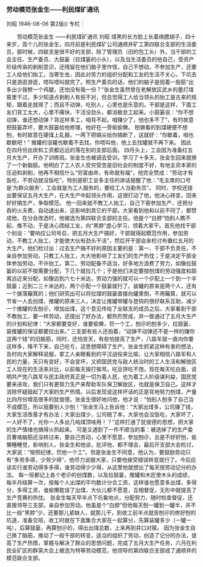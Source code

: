 ### 劳动模范张金生——利民煤矿通讯
刘昭
1946-08-06
第2版()
专栏：

　　劳动模范张金生
    ——利民煤矿通讯
    刘昭
    煤黑的长方脸上长着络腮胡子，四十来岁，高个儿的张金生，四月前是利民煤矿公司通顺井矿工第四联合支部的生活委员，那时候，四联支是很不好的支部，除了管理员（旧的包工头）外，当干部的工会主任、生产委员、大鼓篓（拉煤篓的小头），以及当生活委员的他自己，受资产阶级传染的剥削意识，还残留在他们脑子里作怪，自己不想动，不参加生产，还要工人给他们抬工，当寄生虫，因此对劳力的组织分配和工友的生活不关心，下坑去只是游逛游逛，唔叫唔叫就完了。照生产委员的话，他们的脑子是扭着一股筋“出多出少我劈一个鸡腿，还怕没有我一份？”张金生虽然曾在老解放区武乡的墨灯煤窑里干过，多少知道点剥削人有些不对，但总觉得工人给当领头的抬工是古来的规矩，跟着走就得了；而且不动弹，吃别人，心里也是乐意的。干部是这样，下面工友们背工太大，心里不痛快，干活没劲头，都消极怠工起来。小鼓篓说：“你不想动弹，谁还想动弹？背这样多工，咱背不起，咱赚少了，他也多不了”，有时故意把鼓篓弄坏，要大鼓篓给他修理，他好在一旁偷偷懒。
    刨镢看的到煤硬便不想刨，有时故意在硬煤上乱掘，一两下把镐尖给你搞断了，这就好：“你歇着，咱也歇歇吧！”
    推罐的没罐也歇着不去找，你唔叫他，他上去找罐就不再下来。
    因此在四月份出炭和工资都远远的落在别的支部后面。
    四月头上，工会因为准备红五月大生产，开办了训练班。张金生也被调去受训，学习了十多天，张金生回来就换了一个新脑筋。他明白了工人农人受穷受苦是旧社会的制度不好，有地主资本家的压迫和剥削，他再不相信什么“穷富由命，有命就有福”，他完全赞成：“劳动才有饭吃，不劳动就没饭吃”，特别是职工会多主任的讲话提醒了他：“毛主席的口号是‘为群众服务’，工会就是为工人服务的，要给工人当勤务员”。
    同时，学校还提出要保证五月大生产，在大生产中起领头作用，这很打动了他，他决心转变，回来好好搞生产，争取模范。
    他一回来就不教工人抬工，自己下窑参加生产，还把分吞的火夫费，自动退出来，这影响到其它的干部。大家看到他和以前不同了，都赞成他，在分会改选时，他被选为第四联合支部的主任。他是个“白脖”怕别人瞧不起，推不动，于是决心团结工友，向“黑脖”虚心学习，领着大家干。首先他找干部个别谈：“要响应公司号召，把五月大生产搞好，干部就得起模范作用，参加劳动，不教工人抬工，才能使大伙有劲头干活”，然后开干部会来检讨布置红五月的大生产。他们检讨出：过去生产搞不好的原因主要的是：第一、干部不负责任，不亲自参加劳动，只教工人抬工，大大地影响了工友们的生产热忱；于是决定干部全体参加劳动，不许抬工。第二、劳动配备不适当，好多地方浪费了劳力，如像拉鼓篓的以前不按需要分配，下几个就拉几个；于是他们决定要按刨煤的劳动强度和距离远近来分配，如像远到六七十米达，劳动力强的就可以一个＠配上一个到一个半鼓篓；近到二三十米达的，两个＠配一个鼓篓就行了。装罐的原来是两个人，还有一个拨落簸箕的；他们研究出可以将拉煤的鼓篓直接向罐里倒，不用簸箕，就可以节省一人去创煤，推罐的原来三人，决定让推罐带罐与登钩的很好联系互助，减少一个推罐的去刨＠，增加出煤，这个意见传给了全联支的成员之后，大家看到干部不教抬工，要一样劳动，还提出了好办法，都热烈赞成，并一致通过了五月大生产的计划和纪律：“大家都要变好，谁要偷懒，罚一个工，刨＠的刨多少，拉鼓篓，装推罐的保证都要拉出来。”
    三支部有些人还抱着，“动弹不动弹还不是一样的赚你这两个钱”的旧脑筋，同时，还怕变天，有些怕提高了生产，八路军就一直向你要这样多，降不下来，自己吃亏，这思想障碍了生产。张金生抓紧这种有害的想法，及时向大家解释说服，拿工人亲眼看到的平汉战役来比喻，让大家相信八路军和人民的力量，天只有变好，不会变坏，又把国民党与敌人统治时的工人生活和解放区工人现在的生活来对比，以前每天挨打挨骂，吃豆饼吃不饱，现在每天吃白面，说明共产党八路军与民主政府真正是一切为着人民，也为着工人阶级谋利益，国民党要来进攻，我们只有更努力生产来帮助军队保卫解放区，也就是保卫自己。这样才消除怀疑鼓起了大家的生产热情。以后发现说这样坏话的正是背地努力刨煤，产量比四月份增高很多的犹俊德。张金生很好地问他，他才说：“怕别人刨多了自己当不成模范，所以我要别人少刨！”张金生马上告诉他：“大家出煤多，公司赚了钱，大家生活改善才有办法；大家出煤少，公司赔了本，大家也会没饭吃，大家坏了，一人好不了，光你一人多出几吨煤顶啥用！？”这样打通了犹俊德的思想，把大家的生产情绪也搞得火热起来。
    可是又遇到了一件不顺当的事：被选掉了的生产委员曹珞脑筋还没转过来，要自己劳动，心里不愿意，参加刨＠，总是不好好刨，偷懒睡睡觉，影响别人，张金生和他谈，批评他，都不理会，最后开支部大会检讨，大家说：“按照纪律，罚他一个工”。但是张金生不同意，他认为，要鼓励劳动只有“多劳多得，少劳少得”，他尽力说服大家，只要他接受错误转变就行了。今后应该实行谁劳动得多多得，谁劳动得少少得，从这里他就想出了每天按劳动记分的办法。
    每一班都记上各个老＠的创煤数，以及拉鼓篓，推罐和木匠使木头的成绩，每半月结算一次，按每个人出煤的平均数计分合工资，这样谁也愿意多出煤，多得分，多得工资，谁偷懒耽误了出煤，大伙儿都不愿意，互相督促，无形中就提高了生产竞赛的热忱。
    张金生每天早半点下坑看地点，分配劳力，随时检查督促，还直接领导三支部，亲自参加劳动。他虽是个“白脖”但他每天刨一罐到一罐半，并不比一般“黑脖”少，还要那儿紧缺人，就那儿干，到收工前半点就告刨＠的修好刨的坑道，准备交班，收工时就在下面集合大家在一起算分，先算装罐多少（一罐一吨），后算鼓篓，再算刨＠的，得出出煤总数，上来再到井口对赈。
    因为张金生自己换了脑筋，推动了一般干部的转变，适当的组织了劳动，创造了记分的办法，提高了生产热情，掌握与解决了群众的思想问题，完成了五月大生产任务，六月在利民全矿区的群英大会上被选为特等劳动模范，他领导的第四联合支部成了通顺井的模范联合支部。
